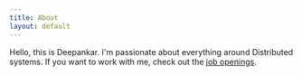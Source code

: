 ```yaml
---
title: About
layout: default
---
```


Hello, this is Deepankar. I'm passionate about everything around Distributed systems. If you want to work with me, check out the [job openings](https://jobs.lever.co/jina-ai).
